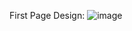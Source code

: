 First Page Design:
![image](https://github.com/Kritartha101/React-Native-UI/assets/117901570/32e52073-3040-4a62-bbd7-7609e6eabe4e)
